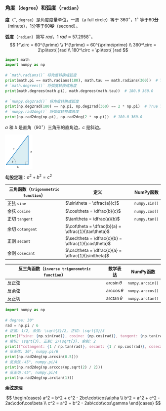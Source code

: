 ### 角度（`degree`）和弧度（`radian`）

**度**（$^\circ$, `degree`）是角度度量单位，一周（a full circle）等于 $360^\circ$，$1^\circ$ 等于60**分**（minute），1分等于60**秒**（second）。

**弧度**（`radian`）简写 $rad$，$1\text{ }rad\approx57.2958^\circ$。
$$
1^\circ = 60^{\prime} \\
1^{\prime} = 60^{\prime\prime} \\
360^\circ = 2\pi\text{ }rad \\
180^\circ = \pi\text{ }rad
$$

```python
import math
import numpy as np

# `math.radians()` 将角度转换成弧度
print(math.pi == math.radians(180), math.tau == math.radians(360))  # True True
# `math.degrees()` 将弧度转换成角度
print(math.degrees(math.pi), math.degrees(math.tau))  # 180.0 360.0

# `numpy.deg2rad()` 将角度转换成弧度
print(np.deg2rad(180) == np.pi, np.deg2rad(360) == 2 * np.pi)  # True True
# `numpy.rad2deg()` 将弧度转换成角度
print(np.rad2deg(np.pi), np.rad2deg(2 * np.pi))  # 180.0 360.0
```

$a$ 和 $b$ 是直角（$90^\circ$）三角形的直角边，$c$ 是斜边。

<img src="./_Resources/RightTriangle.png" style="zoom:30%;" />

**勾股定理**：$a^2 + b^2 = c^2$ 

| 三角函数（`trigonometric function`） | 定义                                                | NumPy函数     |
| ------------------------------------ | --------------------------------------------------- | ------------- |
| 正弦 `sine`                          | $\sin\theta = \dfrac{a}{c}$                         | `numpy.sin()` |
| 余弦 `cosine`                        | $\cos\theta = \dfrac{b}{c}$                         | `numpy.cos()` |
| 正切 `tangent`                       | $\tan\theta = \dfrac{a}{b}$                         | `numpy.tan()` |
| 余切 `cotangent`                     | $\cot\theta = \dfrac{b}{a} = \dfrac{1}{\tan\theta}$ |               |
| 正割 `secant`                        | $\sec\theta = \dfrac{c}{b} = \dfrac{1}{\cos\theta}$ |               |
| 余割 `cosecant`                      | $\csc\theta = \dfrac{c}{a} = \dfrac{1}{\sin\theta}$ |               |

| 反三角函数（`inverse trigonometric function`） | 数学表达        | NumPy函数        |
| ---------------------------------------------- | --------------- | ---------------- |
| 反正弦                                         | $\arcsin\theta$ | `numpy.arcsin()` |
| 反余弦                                         | $\arccos\theta$ | `numpy.arccos()` |
| 反正切                                         | $\arctan\theta$ | `numpy.arctan()` |

```python
import numpy as np

# degree: 30°
rad = np.pi / 6
# 正弦: 1/2, 余弦: \sqrt{3}/2, 正切: \sqrt{3}/3
print(f"sine: {np.sin(rad)}, cosine: {np.cos(rad)}, tangent: {np.tan(rad)}")
# 余切: \sqrt{3}, 正割: 2/\sqrt{3}, 余割: 2
print(f"cotangent: {1 / np.tan(rad)}, secant: {1 / np.cos(rad)}, cosecant: {1 / np.sin(rad)}")
# 反正弦: 30°, numpy.pi/6
print(np.rad2deg(np.arcsin(0.5)))
# 反余弦：45°, numpy.pi/4
print(np.rad2deg(np.arccos(np.sqrt(2) / 2)))
# 反正切：45°, numpy.pi/4
print(np.rad2deg(np.arctan(1)))
```

**余弦定理**

$$
\begin{cases}
a^2 = b^2 + c^2 - 2bc\cdot\cos\alpha \\
b^2 = a^2 + c^2 - 2ac\cdot\cos\beta \\
c^2 = a^2 + b^2 - 2ab\cdot\cos\gamma
\end{cases}
$$

